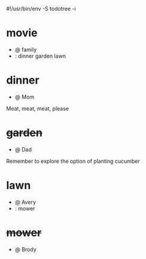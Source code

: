 #!/usr/bin/env -S todotree -i

# movie
- @ family
- : dinner garden lawn

# dinner
- @ Mom

Meat, meat, meat, please

# ~~garden~~
- @ Dad

Remember to explore the option of planting cucumber 

# lawn
- @ Avery
- : mower

# ~~mower~~
- @ Brody
